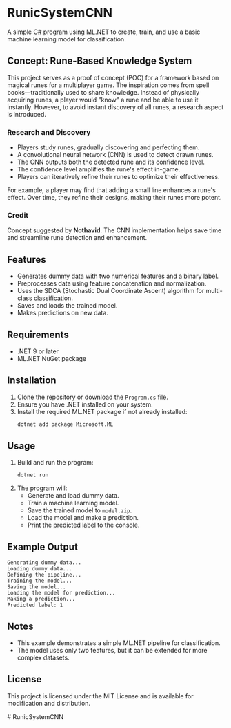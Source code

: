 # RunicSystemCNN

A simple C# program using ML.NET to create, train, and use a basic machine learning model for classification.

## Concept: Rune-Based Knowledge System
This project serves as a proof of concept (POC) for a framework based on magical runes for a multiplayer game. The inspiration comes from spell books—traditionally used to share knowledge. Instead of physically acquiring runes, a player would "know" a rune and be able to use it instantly. However, to avoid instant discovery of all runes, a research aspect is introduced.

### Research and Discovery
- Players study runes, gradually discovering and perfecting them.
- A convolutional neural network (CNN) is used to detect drawn runes.
- The CNN outputs both the detected rune and its confidence level.
- The confidence level amplifies the rune's effect in-game.
- Players can iteratively refine their runes to optimize their effectiveness.

For example, a player may find that adding a small line enhances a rune's effect. Over time, they refine their designs, making their runes more potent.

### Credit
Concept suggested by **Nothavid**. The CNN implementation helps save time and streamline rune detection and enhancement.

## Features
- Generates dummy data with two numerical features and a binary label.
- Preprocesses data using feature concatenation and normalization.
- Uses the SDCA (Stochastic Dual Coordinate Ascent) algorithm for multi-class classification.
- Saves and loads the trained model.
- Makes predictions on new data.

## Requirements
- .NET 9 or later
- ML.NET NuGet package

## Installation
1. Clone the repository or download the `Program.cs` file.
2. Ensure you have .NET installed on your system.
3. Install the required ML.NET package if not already installed:
   ```sh
   dotnet add package Microsoft.ML
   ```

## Usage
1. Build and run the program:
   ```sh
   dotnet run
   ```
2. The program will:
   - Generate and load dummy data.
   - Train a machine learning model.
   - Save the trained model to `model.zip`.
   - Load the model and make a prediction.
   - Print the predicted label to the console.

## Example Output
```
Generating dummy data...
Loading dummy data...
Defining the pipeline...
Training the model...
Saving the model...
Loading the model for prediction...
Making a prediction...
Predicted label: 1
```

## Notes
- This example demonstrates a simple ML.NET pipeline for classification.
- The model uses only two features, but it can be extended for more complex datasets.

## License
This project is licensed under the MIT License and is available for modification and distribution.

#   R u n i c S y s t e m C N N  
 